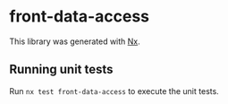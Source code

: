 # front-data-access

This library was generated with [Nx](https://nx.dev).

## Running unit tests

Run `nx test front-data-access` to execute the unit tests.
